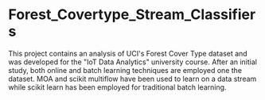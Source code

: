 # Forest_Covertype_Stream_Classifiers

This project contains an analysis of UCI's Forest Cover Type dataset and was developed for the "IoT Data Analytics" university course. 
After an initial study, both online and batch learning techniques are employed one the dataset. MOA and scikit multiflow have been used to learn on a data stream while scikit learn has been employed for traditional batch learning.
